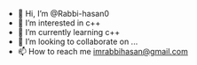 - 👋 Hi, I’m @Rabbi-hasan0
- 👀 I’m interested in c++
- 🌱 I’m currently learning c++
- 💞️ I’m looking to collaborate on ...
- 📫 How to reach me imrabbihasan@gmail.com

<!---
Rabbi-hasan0/Rabbi-hasan0 is a ✨ special ✨ repository because its `README.md` (this file) appears on your GitHub profile.
You can click the Preview link to take a look at your changes.
--->

